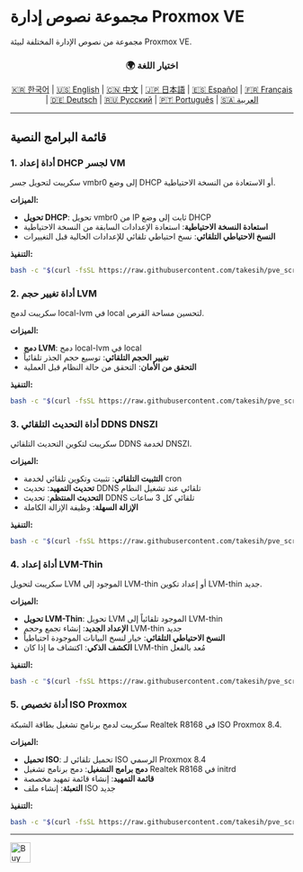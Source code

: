 # مجموعة نصوص إدارة Proxmox VE
مجموعة من نصوص الإدارة المختلفة لبيئة Proxmox VE.

<div align="center">
  <h3>🌍 اختيار اللغة</h3>
  <a href="README.md">🇰🇷 한국어</a> |
  <a href="README_EN.md">🇺🇸 English</a> |
  <a href="README_CN.md">🇨🇳 中文</a> |
  <a href="README_JP.md">🇯🇵 日本語</a> |
  <a href="README_ES.md">🇪🇸 Español</a> |
  <a href="README_FR.md">🇫🇷 Français</a> |
  <a href="README_DE.md">🇩🇪 Deutsch</a> |
  <a href="README_RU.md">🇷🇺 Русский</a> |
  <a href="README_PT.md">🇵🇹 Português</a> |
  <a href="README_AR.md">🇸🇦 العربية</a>
</div>

---

## قائمة البرامج النصية

### 1. أداة إعداد DHCP لجسر VM
سكريبت لتحويل جسر vmbr0 إلى وضع DHCP أو الاستعادة من النسخة الاحتياطية.

**الميزات:**
- **تحويل DHCP**: تحويل vmbr0 من IP ثابت إلى وضع DHCP
- **استعادة النسخة الاحتياطية**: استعادة الإعدادات السابقة من النسخة الاحتياطية
- **النسخ الاحتياطي التلقائي**: نسخ احتياطي تلقائي للإعدادات الحالية قبل التغييرات

**التنفيذ:**
```bash
bash -c "$(curl -fsSL https://raw.githubusercontent.com/takesih/pve_script/main/pve_vmbr0_dhcp.sh)"
```

### 2. أداة تغيير حجم LVM
سكريبت لدمج local-lvm في local لتحسين مساحة القرص.

**الميزات:**
- **دمج LVM**: دمج local-lvm في local
- **تغيير الحجم التلقائي**: توسيع حجم الجذر تلقائياً
- **التحقق من الأمان**: التحقق من حالة النظام قبل العملية

**التنفيذ:**
```bash
bash -c "$(curl -fsSL https://raw.githubusercontent.com/takesih/pve_script/main/pve_lvm_resize.sh)"
```

### 3. أداة التحديث التلقائي DDNS DNSZI
سكريبت لتكوين التحديث التلقائي DDNS لخدمة DNSZI.

**الميزات:**
- **التثبيت التلقائي**: تثبيت وتكوين تلقائي لخدمة cron
- **تحديث التمهيد**: تحديث DDNS تلقائي عند تشغيل النظام
- **التحديث المنتظم**: تحديث DDNS تلقائي كل 3 ساعات
- **الإزالة السهلة**: وظيفة الإزالة الكاملة

**التنفيذ:**
```bash
bash -c "$(curl -fsSL https://raw.githubusercontent.com/takesih/pve_script/main/dnszi_ddns_setup.sh)"
```

### 4. أداة إعداد LVM-Thin
سكريبت لتحويل LVM الموجود إلى LVM-thin أو إعداد تكوين LVM-thin جديد.

**الميزات:**
- **تحويل LVM-Thin**: تحويل LVM الموجود تلقائياً إلى LVM-thin
- **الإعداد الجديد**: إنشاء تجمع وحجم LVM-thin جديد
- **النسخ الاحتياطي التلقائي**: خيار لنسخ البيانات الموجودة احتياطياً
- **الكشف الذكي**: اكتشاف ما إذا كان LVM-thin مُعد بالفعل

**التنفيذ:**
```bash
bash -c "$(curl -fsSL https://raw.githubusercontent.com/takesih/pve_script/main/pve_lvm_thin_setup.sh)"
```

### 5. أداة تخصيص ISO Proxmox
سكريبت لدمج برنامج تشغيل بطاقة الشبكة Realtek R8168 في ISO Proxmox 8.4.

**الميزات:**
- **تحميل ISO**: تحميل تلقائي لـ ISO الرسمي Proxmox 8.4
- **دمج برامج التشغيل**: دمج برنامج تشغيل Realtek R8168 في initrd
- **قائمة التمهيد**: إنشاء قائمة تمهيد مخصصة
- **التعبئة**: إنشاء ملف ISO جديد

**التنفيذ:**
```bash
bash -c "$(curl -fsSL https://raw.githubusercontent.com/takesih/pve_script/main/proxmox_iso_customize.sh)"
```

---

<a href='https://ko-fi.com/R6R71ILZQL' target='_blank'><img height='36' style='border:0px;height:36px;' src='https://storage.ko-fi.com/cdn/kofi3.png?v=6' border='0' alt='Buy Me a Coffee at ko-fi.com' /></a> 